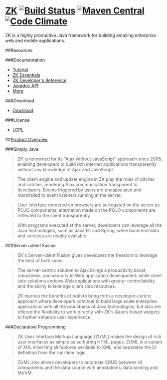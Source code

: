 # [ZK](http://www.zkoss.org/) [![Build Status](https://travis-ci.org/zkoss/zk.svg?branch=master)](https://travis-ci.org/zkoss/zk) [![Maven Central](https://maven-badges.herokuapp.com/maven-central/org.zkoss.zk/zk/badge.svg)](https://maven-badges.herokuapp.com/maven-central/org.zkoss.zk/zk) [![Code Climate](https://codeclimate.com/github/zkoss/zk/badges/gpa.svg)](https://codeclimate.com/github/zkoss/zk)
ZK is a highly productive Java framework for building amazing enterprise web
and mobile applications.

##Resources

###Documentation

* [Tutorial](http://books.zkoss.org/wiki/ZK_Getting_Started/Tutorial)
* [ZK Essentials](http://books.zkoss.org/wiki/ZK_Essentials)
* [ZK Developer's Reference](http://books.zkoss.org/wiki/ZK_Developer%27s_Reference)
* [Javadoc API](http://www.zkoss.org/javadoc/latest/zk/)
* [More](http://books.zkoss.org)

###Download

* [Download](http://www.zkoss.org/download/zk/ce)

###License

 * [LGPL](http://www.gnu.org/licenses/lgpl-2.1.html)

##[Product Overview](http://www.zkoss.org/product/zk)

###Simply Java

> ZK is renowned for its "Ajax without JavaScript" approach since 2005,
> enabling developers to build rich internet applications transparently
> without any knowledge of Ajax and JavaScript.

> The client engine and update engine in ZK play the roles of pitcher and
> catcher, rendering Ajax communication transparent to developers. Events
> triggered by users are encapsulated and marshalled to event listeners
> running at the server.

> User interface rendered on browsers are surrogated on the server as
> POJO components, alternation made on the POJO components are reflected
> to the client transparently.

> With programs executed at the server, developers can leverage all the Java
> technologies, such as Java EE and Spring, while back-end data and services
> are readily available.


###Server+client Fusion

> ZK's Server+client Fusion gives developers the freedom to leverage the best
> of both sides.

> The server-centric solution to Ajax brings a productivity boost, robustness,
> and security to Web application development; while client side solutions
> endows Web applications with greater controllability and the ability to
> leverage client side resources.

> ZK marries the benefits of both to bring forth a developer-centric approach
> where developers continue to build large scale enterprise applications with
> all the robustness of Java technologies, but also are offered the flexibility
> to work directly with ZK's jQuery based widgets to further enhance user
> experience.

###Declarative Programming

> ZK User Interface Markup Language (ZUML) makes the design of rich user interfaces
> as simple as authoring HTML pages. ZUML is a variant of XUL inheriting all
> features available to XML, and separates the UI definition from the run-time logic.

> ZUML also allows developers to automate CRUD between UI components and the data
> source with annotations, data binding and MVVM.
